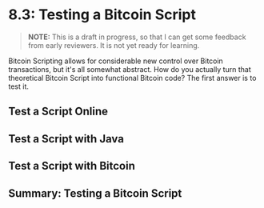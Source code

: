 # 8.3: Testing a Bitcoin Script

> **NOTE:** This is a draft in progress, so that I can get some feedback from early reviewers. It is not yet ready for learning.

Bitcoin Scripting allows for considerable new control over Bitcoin transactions, but it's all somewhat abstract. How do you actually turn that theoretical Bitcoin Script into functional Bitcoin code? The first answer is to test it.

## Test a Script Online

## Test a Script with Java

## Test a Script with Bitcoin

## Summary: Testing a Bitcoin Script
